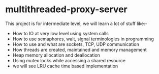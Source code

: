 # multithreaded-proxy-server

This project is for intermediate level, we will learn a lot of stuff like:-
- How to IO at very low level using system calls
- How to use semaphores, wait, signal terminologies in programming
- How to use and what are sockets, TCP, UDP communication
- How threads are created, maintained and memory management
- Heap memory allocation and deallocation
- Using mutex locks while accessing a shared resource
- we will see LRU cache time based implementation
